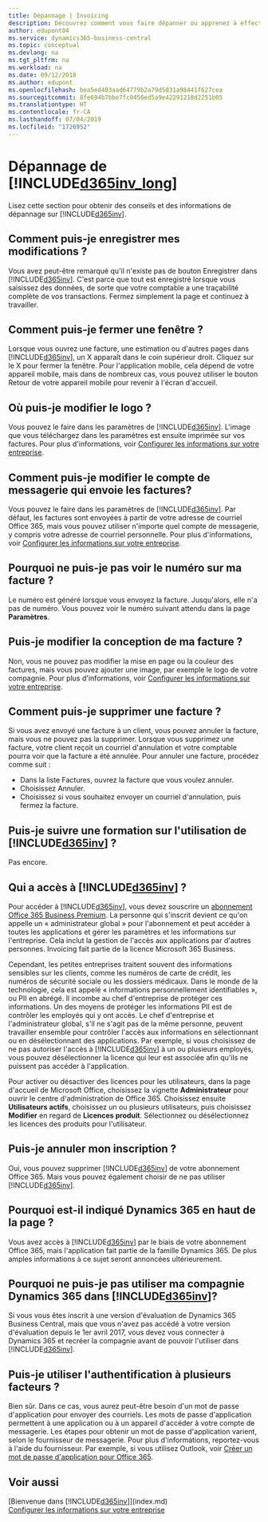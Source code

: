 ```yaml
---
title: Dépannage | Invoicing
description: Découvrez comment vous faire dépanner ou apprenez à effectuer des tâches.
author: edupont04
ms.service: dynamics365-business-central
ms.topic: conceptual
ms.devlang: na
ms.tgt_pltfrm: na
ms.workload: na
ms.date: 09/12/2018
ms.author: edupont
ms.openlocfilehash: bea5ed403aad64779b2a79d5031a98441f627cea
ms.sourcegitcommit: 8fe694b7bbe7fc0456ed5a9e42291218d2251b05
ms.translationtype: HT
ms.contentlocale: fr-CA
ms.lasthandoff: 07/04/2019
ms.locfileid: "1726952"
---
```

# <a name="troubleshooting-included365invlongincludesd365invlongmd"></a>Dépannage de [!INCLUDE[d365inv_long](includes/d365inv_long.md)]
Lisez cette section pour obtenir des conseils et des informations de dépannage sur [!INCLUDE[d365inv](includes/d365inv.md)].

## <a name="how-do-i-save-my-changes"></a>Comment puis-je enregistrer mes modifications ?
Vous avez peut-être remarqué qu'il n'existe pas de bouton Enregistrer dans [!INCLUDE[d365inv](includes/d365inv.md)]. C'est parce que tout est enregistré lorsque vous saisissez des données, de sorte que votre comptable a une traçabilité complète de vos transactions. Fermez simplement la page et continuez à travailler.  

## <a name="how-do-i-close-a-window"></a>Comment puis-je fermer une fenêtre ?
Lorsque vous ouvrez une facture, une estimation ou d'autres pages dans [!INCLUDE[d365inv](includes/d365inv.md)], un X apparaît dans le coin supérieur droit. Cliquez sur le X pour fermer la fenêtre. Pour l'application mobile, cela dépend de votre appareil mobile, mais dans de nombreux cas, vous pouvez utiliser le bouton Retour de votre appareil mobile pour revenir à l'écran d'accueil.  

## <a name="where-do-i-change-the-logo"></a>Où puis-je modifier le logo ?
Vous pouvez le faire dans les paramètres de [!INCLUDE[d365inv](includes/d365inv.md)]. L'image que vous téléchargez dans les paramètres est ensuite imprimée sur vos factures. Pour plus d'informations, voir [Configurer les informations sur votre entreprise](set-up-business-profile.md).  

## <a name="how-can-i-change-the-email-account-that-sends-the-invoices"></a>Comment puis-je modifier le compte de messagerie qui envoie les factures?
Vous pouvez le faire dans les paramètres de [!INCLUDE[d365inv](includes/d365inv.md)]. Par défaut, les factures sont envoyées à partir de votre adresse de courriel Office 365, mais vous pouvez utiliser n'importe quel compte de messagerie, y compris votre adresse de courriel personnelle. Pour plus d'informations, voir [Configurer les informations sur votre entreprise](set-up-business-profile.md).  

## <a name="why-cant-i-see-the-number-on-my-invoice"></a>Pourquoi ne puis-je pas voir le numéro sur ma facture ?
Le numéro est généré lorsque vous envoyez la facture. Jusqu'alors, elle n'a pas de numéro. Vous pouvez voir le numéro suivant attendu dans la page **Paramètres**.  

## <a name="can-i-change-the-design-of-my-invoice"></a>Puis-je modifier la conception de ma facture ?
Non, vous ne pouvez pas modifier la mise en page ou la couleur des factures, mais vous pouvez ajouter une image, par exemple le logo de votre compagnie. Pour plus d'informations, voir [Configurer les informations sur votre entreprise](set-up-business-profile.md). 

## <a name="how-can-i-delete-an-invoice"></a>Comment puis-je supprimer une facture ?
Si vous avez envoyé une facture à un client, vous pouvez annuler la facture, mais vous ne pouvez pas la supprimer. Lorsque vous supprimez une facture, votre client reçoit un courriel d'annulation et votre comptable pourra voir que la facture a été annulée. Pour annuler une facture, procédez comme suit :
- Dans la liste Factures, ouvrez la facture que vous voulez annuler.  
- Choisissez Annuler.  
- Choisissez si vous souhaitez envoyer un courriel d'annulation, puis fermez la facture.  

## <a name="can-i-get-training-in-included365invincludesd365invmd"></a>Puis-je suivre une formation sur l'utilisation de [!INCLUDE[d365inv](includes/d365inv.md)] ?
Pas encore.  

## <a name="who-has-access-to-included365invincludesd365invmd"></a>Qui a accès à [!INCLUDE[d365inv](includes/d365inv.md)] ?
Pour accéder à [!INCLUDE[d365inv](includes/d365inv.md)], vous devez souscrire un [abonnement Office 365 Business Premium](https://products.office.com/en-us/business/office-365-business-premium). La personne qui s'inscrit devient ce qu'on appelle un « administrateur global » pour l'abonnement et peut accéder à toutes les applications et gérer les paramètres et les informations sur l'entreprise. Cela inclut la gestion de l'accès aux applications par d'autres personnes. Invoicing fait partie de la licence Microsoft 365 Business. 

Cependant, les petites entreprises traitent souvent des informations sensibles sur les clients, comme les numéros de carte de crédit, les numéros de sécurité sociale ou les dossiers médicaux. Dans le monde de la technologie, cela est appelé « informations personnellement identifiables », ou PII en abrégé. ll incombe au chef d'entreprise de protéger ces informations. Un des moyens de protéger les informations PII est de contrôler les employés qui y ont accès. Le chef d'entreprise et l'administrateur global, s'il ne s'agit pas de la même personne, peuvent travailler ensemble pour contrôler l'accès aux informations en sélectionnant ou en désélectionnant des applications. Par exemple, si vous choisissez de ne pas autoriser l'accès à [!INCLUDE[d365inv](includes/d365inv.md)] à un ou plusieurs employés, vous pouvez désélectionner la licence qui leur est associée afin qu'ils ne puissent pas accéder à l'application.   

Pour activer ou désactiver des licences pour les utilisateurs, dans la page d'accueil de Microsoft Office, choisissez la vignette **Administrateur** pour ouvrir le centre d'administration de Office 365. Choisissez ensuite **Utilisateurs actifs**, choisissez un ou plusieurs utilisateurs, puis choisissez **Modifier** en regard de **Licences produit**. Sélectionnez ou désélectionnez les licences des produits pour l'utilisateur.  

## <a name="can-i-cancel-my-subscription"></a>Puis-je annuler mon inscription ?
Oui, vous pouvez supprimer [!INCLUDE[d365inv](includes/d365inv.md)] de votre abonnement Office 365. Mais vous pouvez également choisir de ne pas utiliser [!INCLUDE[d365inv](includes/d365inv.md)].  

## <a name="why-does-it-say-dynamics-365-at-the-top-of-the-page"></a>Pourquoi est-il indiqué Dynamics 365 en haut de la page ?
Vous avez accès à [!INCLUDE[d365inv](includes/d365inv.md)] par le biais de votre abonnement Office 365, mais l'application fait partie de la famille Dynamics 365. De plus amples informations à ce sujet seront annoncées ultérieurement.  

## <a name="why-cant-i-use-my-dynamics-365-company-in-included365invincludesd365invmd"></a>Pourquoi ne puis-je pas utiliser ma compagnie Dynamics 365 dans [!INCLUDE[d365inv](includes/d365inv.md)]?
Si vous vous êtes inscrit à une version d'évaluation de Dynamics 365 Business Central, mais que vous n'avez pas accédé à votre version d'évaluation depuis le 1er avril 2017, vous devez vous connecter à Dynamics 365 et recréer la compagnie avant de pouvoir l'utiliser dans [!INCLUDE[d365inv](includes/d365inv.md)].  

## <a name="can-i-use-multi-factor-authentication"></a>Puis-je utiliser l'authentification à plusieurs facteurs ?
Bien sûr. Dans ce cas, vous aurez peut-être besoin d'un mot de passe d'application pour envoyer des courriels. Les mots de passe d'application permettent à une application ou à un appareil d'accéder à votre compte de messagerie. Les étapes pour obtenir un mot de passe d'application varient, selon le fournisseur de messagerie. Pour plus d'informations, reportez-vous à l'aide du fournisseur. Par exemple, si vous utilisez Outlook, voir [Créer un mot de passe d'application pour Office 365](https://go.microsoft.com/fwlink/?linkid=2082543). 

## <a name="see-also"></a>Voir aussi
[Bienvenue dans [!INCLUDE[d365inv](includes/d365inv.md)]](index.md)  
[Configurer les informations sur votre entreprise](set-up-business-profile.md)  
